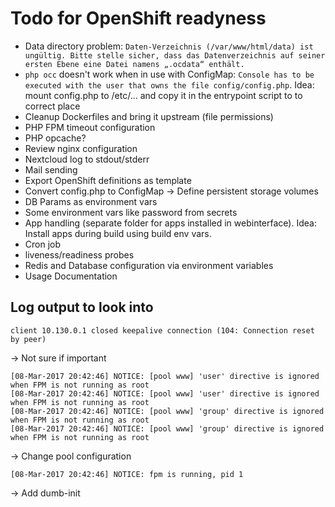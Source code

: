 # Todo for OpenShift readyness

* Data directory problem: `Daten-Verzeichnis (/var/www/html/data) ist ungültig. Bitte stelle sicher, dass das Datenverzeichnis auf seiner ersten Ebene eine Datei namens „.ocdata“ enthält.`
* `php occ` doesn't work when in use with ConfigMap: `Console has to be executed with the user that owns the file config/config.php`. Idea: mount config.php to /etc/... and copy it in the entrypoint script to to correct place
* Cleanup Dockerfiles and bring it upstream (file permissions)
* PHP FPM timeout configuration
* PHP opcache?
* Review nginx configuration
* Nextcloud log to stdout/stderr
* Mail sending
* Export OpenShift definitions as template
* Convert config.php to ConfigMap -> Define persistent storage volumes
* DB Params as environment vars
* Some environment vars like password from secrets
* App handling (separate folder for apps installed in webinterface). Idea: Install apps during build using build env vars.
* Cron job
* liveness/readiness probes
* Redis and Database configuration via environment variables
* Usage Documentation

## Log output to look into

```
client 10.130.0.1 closed keepalive connection (104: Connection reset by peer)
```
-> Not sure if important

```
[08-Mar-2017 20:42:46] NOTICE: [pool www] 'user' directive is ignored when FPM is not running as root
[08-Mar-2017 20:42:46] NOTICE: [pool www] 'user' directive is ignored when FPM is not running as root
[08-Mar-2017 20:42:46] NOTICE: [pool www] 'group' directive is ignored when FPM is not running as root
[08-Mar-2017 20:42:46] NOTICE: [pool www] 'group' directive is ignored when FPM is not running as root
```
-> Change pool configuration

```
[08-Mar-2017 20:42:46] NOTICE: fpm is running, pid 1
```
-> Add dumb-init
